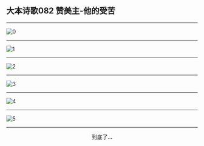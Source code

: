 
## 大本诗歌082 赞美主-他的受苦
        
<div id="aplayer0"></div>

<div id="aplayer1"></div>

<div id="aplayer2"></div>

---

<img alt="0" data-original="https://cdn.jsdelivr.net/gh/k34869/shi/data/d0078/0">

---

<img alt="1" data-original="https://cdn.jsdelivr.net/gh/k34869/shi/data/d0078/1">

---

<img alt="2" data-original="https://cdn.jsdelivr.net/gh/k34869/shi/data/d0078/2">

---

<img alt="3" data-original="https://cdn.jsdelivr.net/gh/k34869/shi/data/d0078/3">

---

<img alt="4" data-original="https://cdn.jsdelivr.net/gh/k34869/shi/data/d0078/4">

---

<img alt="5" data-original="https://cdn.jsdelivr.net/gh/k34869/shi/data/d0078/5">

---

<p style="text-align: center">到底了...</p>

<script src="/js/dist-view.js"></script>

<script>
MAIN.id = 'd0078';
        
const ap0 = new APlayer({
    container: document.getElementById('aplayer0'),
    volume: 1,
    loop: 'none',
    preload: 'none',
    audio: [{
        name: 'D82.mp3',
        artist: '大本诗歌',
        url: 'https://res.wx.qq.com/voice/getvoice?mediaid=MzI0NTk3MDM5M18yMjQ3NTE3NTQ0',
        cover: '/favicon'
    }]
});
const ap1 = new APlayer({
    container: document.getElementById('aplayer1'),
    volume: 1,
    loop: 'none',
    preload: 'none',
    audio: [{
        name: 'D82第一节领唱.mp3',
        artist: '大本诗歌',
        url: 'https://res.wx.qq.com/voice/getvoice?mediaid=MzI0NTk3MDM5M18yMjQ3NTE3NTQ1',
        cover: '/favicon'
    }]
});
const ap2 = new APlayer({
    container: document.getElementById('aplayer2'),
    volume: 1,
    loop: 'none',
    preload: 'none',
    audio: [{
        name: 'D82教唱版.mp3',
        artist: '大本诗歌',
        url: 'https://res.wx.qq.com/voice/getvoice?mediaid=MzI0NTk3MDM5M18yMjQ3NTE3NTQ2',
        cover: '/favicon'
    }]
});
</script>
